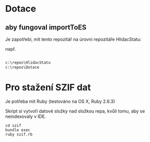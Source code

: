 # Dotace

## aby fungoval importToES

Je zapotřebí, mít tento repozitář na úrovni repozitáře HlidacStatu:

např.

``` cmd

c:\repos\HlidacStatu
c:\repos\Dotace

```


# Pro stažení SZIF dat
Je potřeba mít Ruby (testováno na OS X, Ruby 2.6.3)

Skript si vytvoří datové složky nad složkou repa, kvůli tomu, aby se neindexovaly v IDE.

```shell
cd szif
bundle exec
ruby szif.rb
```
